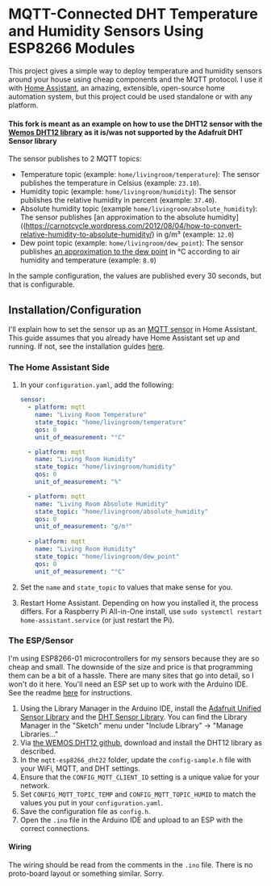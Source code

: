# MQTT-Connected DHT Temperature and Humidity Sensors Using ESP8266 Modules
This project gives a simple way to deploy temperature and humidity sensors around your house using cheap components and the MQTT protocol. I use it with [Home Assistant](https://home-assistant.io/), an amazing, extensible, open-source home automation system, but this project could be used standalone or with any platform.

#### This fork is meant as an example on how to use the DHT12 sensor with the [Wemos DHT12 library](https://github.com/wemos/WEMOS_DHT12_Arduino_Library) as it is/was not supported by the Adafruit DHT Sensor library

The sensor publishes to 2 MQTT topics:
- Temperature topic (example: `home/livingroom/temperature`): The sensor publishes the temperature in Celsius (example: `23.10`).
- Humidity topic (example: `home/livingroom/humidity`): The sensor publishes the relative humidity in percent (example: `37.40`).
- Absolute humidity topic (example `home/livingroom/absolute_humidity`): The sensor publishes [an approximation to the absolute humidity]((https://carnotcycle.wordpress.com/2012/08/04/how-to-convert-relative-humidity-to-absolute-humidity/) in g/m³ (example: `12.0`)
- Dew point topic (example: `home/livingroom/dew_point`): The sensor publishes [an approximation to the dew point](https://carnotcycle.wordpress.com/2012/08/04/how-to-convert-relative-humidity-to-absolute-humidity/) in °C according to air humidity and temperature (example: `8.0`)

In the sample configuration, the values are published every 30 seconds, but that is configurable.

## Installation/Configuration
I'll explain how to set the sensor up as an [MQTT sensor](https://home-assistant.io/components/sensor.mqtt/) in Home Assistant. This guide assumes that you already have Home Assistant set up and running. If not, see the installation guides [here](https://home-assistant.io/getting-started/).

### The Home Assistant Side
1. In your `configuration.yaml`, add the following:

    ```yaml
    sensor:
      - platform: mqtt
        name: "Living Room Temperature"
        state_topic: "home/livingroom/temperature"
        qos: 0
        unit_of_measurement: "°C"

      - platform: mqtt
        name: "Living Room Humidity"
        state_topic: "home/livingroom/humidity"
        qos: 0
        unit_of_measurement: "%"
   
      - platform: mqtt
        name: "Living Room Absolute Humidity"
        state_topic: "home/livingroom/absolute_humidity"
        qos: 0
        unit_of_measurement: "g/m³"
  
      - platform: mqtt
        name: "Living Room Humidity"
        state_topic: "home/livingroom/dew_point"
        qos: 0
        unit_of_measurement: "°C"
    ```
2. Set the `name` and `state_topic` to values that make sense for you.
3. Restart Home Assistant. Depending on how you installed it, the process differs. For a Raspberry Pi All-in-One install, use `sudo systemctl restart home-assistant.service` (or just restart the Pi).

### The ESP/Sensor
I'm using ESP8266-01 microcontrollers for my sensors because they are so cheap and small. The downside of the size and price is that programming them can be a bit of a hassle. There are many sites that go into detail, so I won't do it here. You'll need an ESP set up to work with the Arduino IDE. See the readme [here](https://github.com/esp8266/Arduino) for instructions.

1. Using the Library Manager in the Arduino IDE, install the [Adafruit Unified Sensor Library](https://github.com/adafruit/Adafruit_Sensor) and the [DHT Sensor Library](https://github.com/adafruit/DHT-sensor-library). You can find the Library Manager in the "Sketch" menu under "Include Library" -> "Manage Libraries..."
2. Via [the WEMOS DHT12 github](https://github.com/wemos/WEMOS_DHT12_Arduino_Library), download and install the DHT12 library as described.
3. In the `mqtt-esp8266_dht22` folder, update the `config-sample.h` file with your WiFi, MQTT, and DHT settings.
4. Ensure that the `CONFIG_MQTT_CLIENT_ID` setting is a unique value for your network.
5. Set `CONFIG_MQTT_TOPIC_TEMP` and `CONFIG_MQTT_TOPIC_HUMID` to match the values you put in your `configuration.yaml`.
6. Save the configuration file as `config.h`.
7. Open the `.ino` file in the Arduino IDE and upload to an ESP with the correct connections.

#### Wiring

The wiring should be read from the comments in the `.ino` file.
There is no proto-board layout or something similar.
Sorry.

